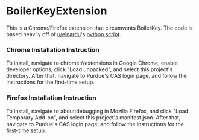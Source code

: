 # BoilerKeyExtension
This is a Chrome/Firefox extension that circumvents BoilerKey.  The code is based heavily off of [u/elnardu](https://www.reddit.com/r/Purdue/comments/9ulfj2/local_boilerkey_script/)'s [python script](https://github.com/elnardu/local-boilerkey).

### Chrome Installation Instruction
To install, navigate to chrome://extensions in Google Chrome, enable developer options, click "Load unpacked", and select this project's directory. After that, navigate to Purdue's CAS login page, and follow the instructions for the first-time setup.

### Firefox Installation Instruction
To install, navigate to about:debugging in Mozilla Firefox, and click "Load Temporary Add-on", and select this project's manifest.json. After that, navigate to Purdue's CAS login page, and follow the instructions for the first-time setup.
